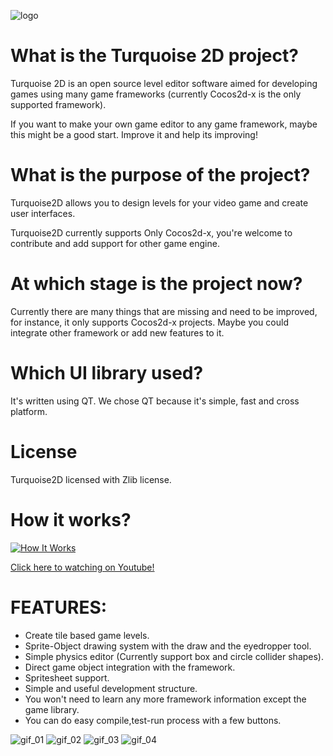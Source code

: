 ![logo](https://img.itch.zone/aW1hZ2UvNjcwMzAvMzA0MTM2LnBuZw==/original/RlHVlm.png)

# What is the Turquoise 2D project?

Turquoise 2D is an open source level editor software aimed for developing games using many game frameworks (currently Cocos2d-x is the only supported framework). 

If you want to make your own game editor to any game framework,  maybe this might be a good start. Improve it and help its improving!

# What is the purpose of the project?
Turquoise2D allows you to design levels for your video game and create user interfaces. 

Turquoise2D currently supports Only Cocos2d-x, you're welcome to contribute and add support for other game engine.

# At which stage is the project now?
Currently there are many things that are missing and need to be improved, for instance, it only supports Cocos2d-x projects. Maybe you could integrate other framework or add new features to it.

# Which UI library used?
It's written using QT. We chose QT because it's simple, fast and cross platform.

# License
Turquoise2D licensed with Zlib license. 

# How it works?

[![How It Works](https://img.youtube.com/vi/76ieIQAVkjw/0.jpg)](https://www.youtube.com/watch?v=76ieIQAVkjw)

[Click here to watching on Youtube!](https://www.youtube.com/watch?v=76ieIQAVkjw)


# FEATURES:

* Create tile based game levels.
* Sprite-Object drawing system with the draw and the eyedropper tool.
* Simple physics editor (Currently support box and circle collider shapes).
* Direct game object integration with the framework.
* Spritesheet support.
* Simple and useful development structure.
* You won't need to learn any more framework information except the game library.
* You can do easy compile,test-run process with a few buttons.


![gif_01](https://img.itch.zone/aW1hZ2UvNjcwMzAvMzA0MTQ4LmdpZg==/347x500/g4lPtF.gif)
![gif_02](https://img.itch.zone/aW1hZ2UvNjcwMzAvMzA0MTQ2LmdpZg==/347x500/VBaSOK.gif)
![gif_03](https://img.itch.zone/aW1hZ2UvNjcwMzAvMzA0MTQ3LmdpZg==/347x500/egnBfK.gif)
![gif_04](https://img.itch.zone/aW1hZ2UvNjcwMzAvMzA0MTQ5LmdpZg==/347x500/gnzO1C.gif)
